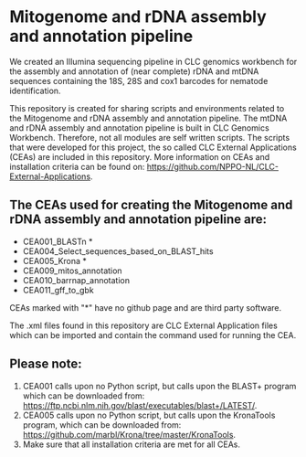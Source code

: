 <h1>Mitogenome and rDNA assembly and annotation pipeline </h1>

We created an Illumina sequencing pipeline in CLC genomics workbench for the assembly and annotation of (near complete) rDNA and mtDNA sequences containing the 18S, 28S and cox1 barcodes for nematode identification. 


This repository is created for sharing scripts and environments related to the Mitogenome and rDNA assembly and annotation pipeline.
The mtDNA and rDNA assembly and annotation pipeline is built in CLC Genomics Workbench. Therefore, not all modules are self written scripts. 
The scripts that were developed for this project, the so called CLC External Applications (CEAs) are included in this repository.
More information on CEAs and installation criteria can be found on: https://github.com/NPPO-NL/CLC-External-Applications.

<h2>The CEAs used for creating the Mitogenome and rDNA assembly and annotation pipeline are: </h2>

 - CEA001_BLASTn *
 - CEA004_Select_sequences_based_on_BLAST_hits
 - CEA005_Krona *
 - CEA009_mitos_annotation
 - CEA010_barrnap_annotation 
 - CEA011_gff_to_gbk

CEAs marked with "*" have no github page and are third party software. 

The .xml files found in this repository are CLC External Application files which can be imported and contain the command used for running the CEA.


<h2>Please note:</h2>

 1. CEA001 calls upon no Python script, but calls upon the BLAST+ program which can be downloaded from: https://ftp.ncbi.nlm.nih.gov/blast/executables/blast+/LATEST/. 
 2. CEA005 calls upon no Python script, but calls upon the KronaTools program, which can be downloaded from: https://github.com/marbl/Krona/tree/master/KronaTools.
 3. Make sure that all installation criteria are met for all CEAs. 

